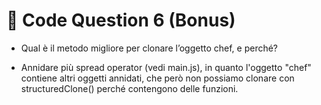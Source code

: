 # 🎯 Code Question 6 (Bonus)

+ Qual è il metodo migliore per clonare l’oggetto chef, e perché?
- Annidare più spread operator (vedi main.js), in quanto l'oggetto "chef" contiene altri oggetti annidati, che però non possiamo clonare con structuredClone() perché contengono delle funzioni. 